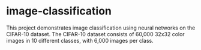 # image-classification
This project demonstrates image classification using neural networks on the CIFAR-10 dataset. The CIFAR-10 dataset consists of 60,000 32x32 color images in 10 different classes, with 6,000 images per class.
